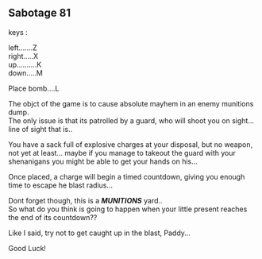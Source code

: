 ## Sabotage 81

keys :

 left.......Z  
 right.....X  
 up..........K  
 down.....M

 Place bomb....L

 The objct of the game is to cause absolute mayhem in an enemy munitions dump.  
 The only issue is that its patrolled by a guard, who will shoot you on sight... line of sight that is..  

 You have a sack full of explosive charges at your disposal, but no weapon, not yet at least... maybe if you manage to takeout the guard with your shenanigans you might be able to get your hands on his...

 Once placed, a charge will begin a timed countdown, giving you enough time to escape he blast radius...  

 Dont forget though, this is a ***MUNITIONS*** yard..  
 So what do you think is going to happen when your little present reaches the end of its countdown??  

 Like I said, try not to get caught up in the blast, Paddy...

 Good Luck!



